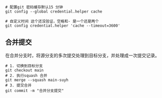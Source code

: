 

```shell
# 配置git 密码缓存默认15 分钟
git config --global credential.helper cache

# 自定义时间 这个还没验证，空格和- 是一个还是两个
git config credential.helper 'cache --timeout=3600'
```





## 合并提交

在合并分支时，将源分支的多次提交处理到目标分支，并处理成一次提交记录。

```shell
# 1. 切换到目标分支
git checkout main
# 2. 执行squash 合并
git merge --squash main-suyh
# 3. 提交合并
git commit -m "合并分支提交"
```











